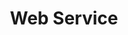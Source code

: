 ---
title:  "Web Service"
layout: category
permalink: /websrv/
author_profile: true
entries_layout: grid
taxonomy: websrv
---